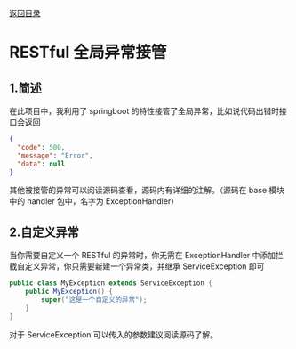 [返回目录](../index.md)

# RESTful 全局异常接管

## 1.简述

在此项目中，我利用了 springboot 的特性接管了全局异常，比如说代码出错时接口会返回

```json
{
  "code": 500,
  "message": "Error",
  "data": null
}
```

其他被接管的异常可以阅读源码查看，源码内有详细的注解。（源码在 base 模块中的 handler 包中，名字为 ExceptionHandler）

## 2.自定义异常

当你需要自定义一个 RESTful 的异常时，你无需在 ExceptionHandler 中添加拦截自定义异常，你只需要新建一个异常类，并继承 ServiceException 即可

```java
public class MyException extends ServiceException {
    public MyException() {
        super("这是一个自定义的异常");
    }
}
```

对于 ServiceException 可以传入的参数建议阅读源码了解。
